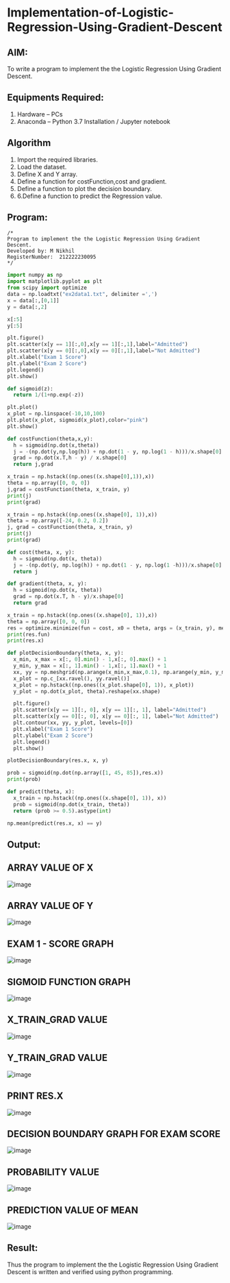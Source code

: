 # Implementation-of-Logistic-Regression-Using-Gradient-Descent

## AIM:
To write a program to implement the the Logistic Regression Using Gradient Descent.

## Equipments Required:
1. Hardware – PCs
2. Anaconda – Python 3.7 Installation / Jupyter notebook

## Algorithm
1. Import the required libraries.
2. Load the dataset.
3. Define X and Y array.
4. Define a function for costFunction,cost and gradient.
5. Define a function to plot the decision boundary.
6. 6.Define a function to predict the Regression value.

## Program:
```
/*
Program to implement the the Logistic Regression Using Gradient Descent.
Developed by: M Nikhil
RegisterNumber:  212222230095
*/
```
```python
import numpy as np
import matplotlib.pyplot as plt
from scipy import optimize
data = np.loadtxt("ex2data1.txt", delimiter =',')
x = data[:,[0,1]]
y = data[:,2]

x[:5]
y[:5]

plt.figure()
plt.scatter(x[y == 1][:,0],x[y == 1][:,1],label="Admitted")
plt.scatter(x[y == 0][:,0],x[y == 0][:,1],label="Not Admitted")
plt.xlabel("Exam 1 Score")
plt.ylabel("Exam 2 Score")
plt.legend()
plt.show()

def sigmoid(z):
  return 1/(1+np.exp(-z))

plt.plot()
x_plot = np.linspace(-10,10,100)
plt.plot(x_plot, sigmoid(x_plot),color="pink")
plt.show()

def costFunction(theta,x,y):
  h = sigmoid(np.dot(x,theta))
  j = -(np.dot(y,np.log(h)) + np.dot(1 - y, np.log(1 - h)))/x.shape[0]
  grad = np.dot(x.T,h - y) / x.shape[0]
  return j,grad

x_train = np.hstack((np.ones((x.shape[0],1)),x))
theta = np.array([0, 0, 0])
j,grad = costFunction(theta, x_train, y)
print(j)
print(grad)

x_train = np.hstack((np.ones((x.shape[0], 1)),x))
theta = np.array([-24, 0.2, 0.2])
j, grad = costFunction(theta, x_train, y)
print(j)
print(grad)

def cost(theta, x, y):
  h = sigmoid(np.dot(x, theta))
  j = -(np.dot(y, np.log(h)) + np.dot(1 - y, np.log(1 -h)))/x.shape[0]
  return j

def gradient(theta, x, y):
  h = sigmoid(np.dot(x, theta))
  grad = np.dot(x.T, h - y)/x.shape[0]
  return grad

x_train = np.hstack((np.ones((x.shape[0], 1)),x))
theta = np.array([0, 0, 0])
res = optimize.minimize(fun = cost, x0 = theta, args = (x_train, y), method = 'Newton-CG', jac = gradient)
print(res.fun)
print(res.x)

def plotDecisionBoundary(theta, x, y):
  x_min, x_max = x[:, 0].min() - 1,x[:, 0].max() + 1
  y_min, y_max = x[:, 1].min() - 1,x[:, 1].max() + 1
  xx, yy = np.meshgrid(np.arange(x_min,x_max,0.1), np.arange(y_min, y_max, 0.1))
  x_plot = np.c_[xx.ravel(), yy.ravel()]
  x_plot = np.hstack((np.ones((x_plot.shape[0], 1)), x_plot))
  y_plot = np.dot(x_plot, theta).reshape(xx.shape)

  plt.figure()
  plt.scatter(x[y == 1][:, 0], x[y == 1][:, 1], label="Admitted")
  plt.scatter(x[y == 0][:, 0], x[y == 0][:, 1], label="Not Admitted")
  plt.contour(xx, yy, y_plot, levels=[0])
  plt.xlabel("Exam 1 Score")
  plt.ylabel("Exam 2 Score")
  plt.legend()
  plt.show()

plotDecisionBoundary(res.x, x, y)

prob = sigmoid(np.dot(np.array([1, 45, 85]),res.x))
print(prob)

def predict(theta, x):
  x_train = np.hstack((np.ones((x.shape[0], 1)), x))
  prob = sigmoid(np.dot(x_train, theta))
  return (prob >= 0.5).astype(int)

np.mean(predict(res.x, x) == y)
```

## Output:
## ARRAY VALUE OF X
![image](https://github.com/M-Nikhil20/-Implementation-of-Logistic-Regression-Using-Gradient-Descent/assets/118707852/f1416f60-430f-4e59-a3dd-6675a109b901)

## ARRAY VALUE OF Y
![image](https://github.com/M-Nikhil20/-Implementation-of-Logistic-Regression-Using-Gradient-Descent/assets/118707852/92735562-d863-49ca-b823-fdc3fed2e9c9)

## EXAM 1 - SCORE GRAPH
![image](https://github.com/M-Nikhil20/-Implementation-of-Logistic-Regression-Using-Gradient-Descent/assets/118707852/f011985f-64c2-4fcc-b2f9-1872f77e3a02)

## SIGMOID FUNCTION GRAPH
![image](https://github.com/M-Nikhil20/-Implementation-of-Logistic-Regression-Using-Gradient-Descent/assets/118707852/67d0500f-52f1-4fea-9cdd-dddcb0ef038b)

## X_TRAIN_GRAD VALUE
![image](https://github.com/M-Nikhil20/-Implementation-of-Logistic-Regression-Using-Gradient-Descent/assets/118707852/2878b028-4a21-4eb6-84d9-29ff0902ce78)

## Y_TRAIN_GRAD VALUE
![image](https://github.com/M-Nikhil20/-Implementation-of-Logistic-Regression-Using-Gradient-Descent/assets/118707852/f0c8c618-9c24-442d-bf63-a3caed77edc2)

## PRINT RES.X
![image](https://github.com/M-Nikhil20/-Implementation-of-Logistic-Regression-Using-Gradient-Descent/assets/118707852/19880729-ee5d-495d-be32-b4faaa431054)

## DECISION BOUNDARY GRAPH FOR EXAM SCORE
![image](https://github.com/M-Nikhil20/-Implementation-of-Logistic-Regression-Using-Gradient-Descent/assets/118707852/547a8099-a744-4ab9-9b79-a991f60df9f4)

## PROBABILITY VALUE
![image](https://github.com/M-Nikhil20/-Implementation-of-Logistic-Regression-Using-Gradient-Descent/assets/118707852/783963e4-b86f-4fda-a0e8-6d4988818857)

## PREDICTION VALUE OF MEAN
![image](https://github.com/M-Nikhil20/-Implementation-of-Logistic-Regression-Using-Gradient-Descent/assets/118707852/a8c0dd8b-48b8-45a9-811b-41c608e6a140)

## Result:
Thus the program to implement the the Logistic Regression Using Gradient Descent is written and verified using python programming.
